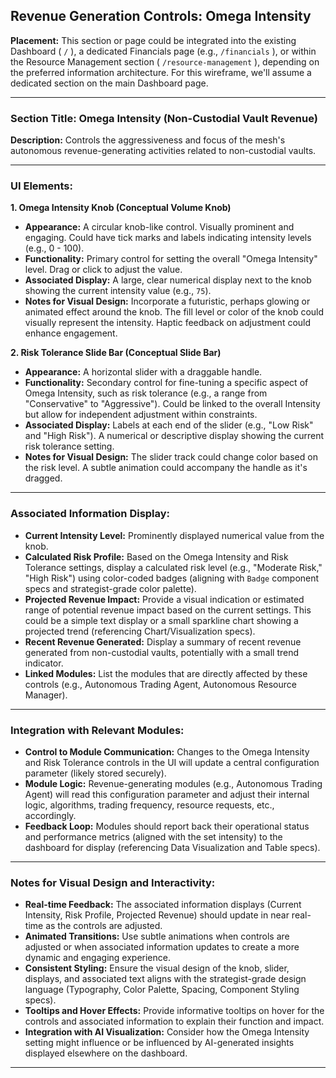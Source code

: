 ## Revenue Generation Controls: Omega Intensity

**Placement:** This section or page could be integrated into the existing Dashboard ( `/` ), a dedicated Financials page (e.g., `/financials` ), or within the Resource Management section ( `/resource-management` ), depending on the preferred information architecture. For this wireframe, we'll assume a dedicated section on the main Dashboard page.

---

### Section Title: Omega Intensity (Non-Custodial Vault Revenue)

**Description:** Controls the aggressiveness and focus of the mesh's autonomous revenue-generating activities related to non-custodial vaults.

---

### UI Elements:

**1. Omega Intensity Knob (Conceptual Volume Knob)**

*   **Appearance:** A circular knob-like control. Visually prominent and engaging. Could have tick marks and labels indicating intensity levels (e.g., 0 - 100).
*   **Functionality:** Primary control for setting the overall "Omega Intensity" level. Drag or click to adjust the value.
*   **Associated Display:** A large, clear numerical display next to the knob showing the current intensity value (e.g., `75`).
*   **Notes for Visual Design:** Incorporate a futuristic, perhaps glowing or animated effect around the knob. The fill level or color of the knob could visually represent the intensity. Haptic feedback on adjustment could enhance engagement.

**2. Risk Tolerance Slide Bar (Conceptual Slide Bar)**

*   **Appearance:** A horizontal slider with a draggable handle.
*   **Functionality:** Secondary control for fine-tuning a specific aspect of Omega Intensity, such as risk tolerance (e.g., a range from "Conservative" to "Aggressive"). Could be linked to the overall Intensity but allow for independent adjustment within constraints.
*   **Associated Display:** Labels at each end of the slider (e.g., "Low Risk" and "High Risk"). A numerical or descriptive display showing the current risk tolerance setting.
*   **Notes for Visual Design:** The slider track could change color based on the risk level. A subtle animation could accompany the handle as it's dragged.

---

### Associated Information Display:

*   **Current Intensity Level:** Prominently displayed numerical value from the knob.
*   **Calculated Risk Profile:** Based on the Omega Intensity and Risk Tolerance settings, display a calculated risk level (e.g., "Moderate Risk," "High Risk") using color-coded badges (aligning with `Badge` component specs and strategist-grade color palette).
*   **Projected Revenue Impact:** Provide a visual indication or estimated range of potential revenue impact based on the current settings. This could be a simple text display or a small sparkline chart showing a projected trend (referencing Chart/Visualization specs).
*   **Recent Revenue Generated:** Display a summary of recent revenue generated from non-custodial vaults, potentially with a small trend indicator.
*   **Linked Modules:** List the modules that are directly affected by these controls (e.g., Autonomous Trading Agent, Autonomous Resource Manager).

---

### Integration with Relevant Modules:

*   **Control to Module Communication:** Changes to the Omega Intensity and Risk Tolerance controls in the UI will update a central configuration parameter (likely stored securely).
*   **Module Logic:** Revenue-generating modules (e.g., Autonomous Trading Agent) will read this configuration parameter and adjust their internal logic, algorithms, trading frequency, resource requests, etc., accordingly.
*   **Feedback Loop:** Modules should report back their operational status and performance metrics (aligned with the set intensity) to the dashboard for display (referencing Data Visualization and Table specs).

---

### Notes for Visual Design and Interactivity:

*   **Real-time Feedback:** The associated information displays (Current Intensity, Risk Profile, Projected Revenue) should update in near real-time as the controls are adjusted.
*   **Animated Transitions:** Use subtle animations when controls are adjusted or when associated information updates to create a more dynamic and engaging experience.
*   **Consistent Styling:** Ensure the visual design of the knob, slider, displays, and associated text aligns with the strategist-grade design language (Typography, Color Palette, Spacing, Component Styling specs).
*   **Tooltips and Hover Effects:** Provide informative tooltips on hover for the controls and associated information to explain their function and impact.
*   **Integration with AI Visualization:** Consider how the Omega Intensity setting might influence or be influenced by AI-generated insights displayed elsewhere on the dashboard.

---